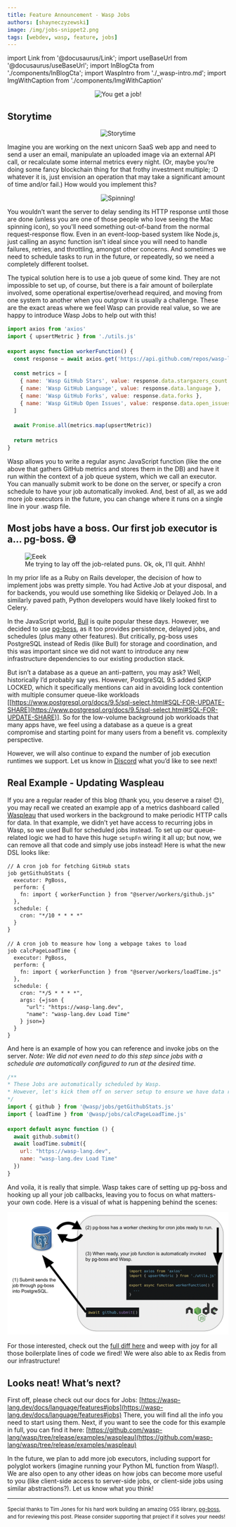 ```yaml
---
title: Feature Announcement - Wasp Jobs
authors: [shayneczyzewski]
image: /img/jobs-snippet2.png
tags: [webdev, wasp, feature, jobs]
---
```


import Link from '@docusaurus/Link';
import useBaseUrl from '@docusaurus/useBaseUrl';
import InBlogCta from './components/InBlogCta';
import WaspIntro from './_wasp-intro.md';
import ImgWithCaption from './components/ImgWithCaption'

<p align="center">
  <img alt="You get a job!"
      src={useBaseUrl('img/jobs-oprah.gif')}
      width="300px"
  />
</p>

<!--truncate-->

<WaspIntro />
<InBlogCta />

## **Storytime**

<p align="center">
  <img alt="Storytime"
      src={useBaseUrl('img/jobs-storytime.gif')}
      width="300px"
  />
</p>

Imagine you are working on the next unicorn SaaS web app and need to send a user an email, manipulate an uploaded image via an external API call, or recalculate some internal metrics every night. (Or, maybe you’re doing some fancy blockchain thing for that frothy investment multiple; :D whatever it is, just envision an operation that may take a significant amount of time and/or fail.) How would you implement this?

<p align="center">
  <img alt="Spinning!"
      src={useBaseUrl('img/jobs-spinner.gif')}
      width="30px"
  />
</p>

You wouldn’t want the server to delay sending its HTTP response until those are done (unless you are one of those people who love seeing the Mac spinning icon), so you'll need something out-of-band from the normal request-response flow. Even in an event-loop-based system like Node.js, just calling an async function isn't ideal since you will need to handle failures, retries, and throttling, amongst other concerns. And sometimes we need to schedule tasks to run in the future, or repeatedly, so we need a completely different toolset.

The typical solution here is to use a job queue of some kind. They are not impossible to set up, of course, but there is a fair amount of boilerplate involved, some operational expertise/overhead required, and moving from one system to another when you outgrow it is usually a challenge. These are the exact areas where we feel Wasp can provide real value, so we are happy to introduce Wasp Jobs to help out with this!

```js title=src/server/workers/github.js
import axios from 'axios'
import { upsertMetric } from './utils.js'

export async function workerFunction() {
  const response = await axios.get('https://api.github.com/repos/wasp-lang/wasp')

  const metrics = [
    { name: 'Wasp GitHub Stars', value: response.data.stargazers_count },
    { name: 'Wasp GitHub Language', value: response.data.language },
    { name: 'Wasp GitHub Forks', value: response.data.forks },
    { name: 'Wasp GitHub Open Issues', value: response.data.open_issues },
  ]

  await Promise.all(metrics.map(upsertMetric))

  return metrics
}
```

Wasp allows you to write a regular async JavaScript function (like the one above that gathers GitHub metrics and stores them in the DB) and have it run within the context of a job queue system, which we call an executor. You can manually submit work to be done on the server, or specify a cron schedule to have your job automatically invoked. And, best of all, as we add more job executors in the future, you can change where it runs on a single line in your .wasp file.

## Most jobs have a boss. Our first job executor is a... pg-boss. 😅

<p align="center">
  <figure>
    <img alt="Eeek"
        src={useBaseUrl('img/jobs-eyes.gif')}
    />
    <figcaption>Me trying to lay off the job-related puns. Ok, ok, I’ll quit. Ahhh!</figcaption>
  </figure>
</p>

In my prior life as a Ruby on Rails developer, the decision of how to implement jobs was pretty simple. You had Active Job at your disposal, and for backends, you would use something like Sidekiq or Delayed Job. In a similarly paved path, Python developers would have likely looked first to Celery.

In the JavaScript world, [Bull](https://github.com/OptimalBits/bull) is quite popular these days. However, we decided to use [pg-boss](https://github.com/timgit/pg-boss), as it too provides persistence, delayed jobs, and schedules (plus many other features). But critically, pg-boss uses PostgreSQL instead of Redis (like Bull) for storage and coordination, and this was important since we did not want to introduce any new infrastructure dependencies to our existing production stack.

But isn’t a database as a queue an anti-pattern, you may ask? Well, historically I’d probably say yes. However, PostgreSQL 9.5 added SKIP LOCKED, which it specifically mentions can aid in avoiding lock contention with multiple consumer queue-like workloads [[https://www.postgresql.org/docs/9.5/sql-select.html#SQL-FOR-UPDATE-SHARE](https://www.postgresql.org/docs/9.5/sql-select.html#SQL-FOR-UPDATE-SHARE)]. So for the low-volume background job workloads that many apps have, we feel using a database as a queue is a great compromise and starting point for many users from a benefit vs. complexity perspective.

However, we will also continue to expand the number of job execution runtimes we support. Let us know in [Discord](https://discord.gg/rzdnErX) what you’d like to see next!

## Real Example - Updating Waspleau

If you are a regular reader of this blog (thank you, you deserve a raise! 😊), you may recall we created an example app of a metrics dashboard called [Waspleau](https://wasp-lang.dev/blog/2022/01/27/waspleau) that used workers in the background to make periodic HTTP calls for data. In that example, we didn’t yet have access to recurring jobs in Wasp, so we used Bull for scheduled jobs instead. To set up our queue-related logic we had to have this huge `setupFn` wiring it all up; but now, we can remove all that code and simply use jobs instead! Here is what the new DSL looks like:

```wasp title=main.wasp
// A cron job for fetching GitHub stats
job getGithubStats {
  executor: PgBoss,
  perform: {
    fn: import { workerFunction } from "@server/workers/github.js"
  },
  schedule: {
    cron: "*/10 * * * *"
  }
}

// A cron job to measure how long a webpage takes to load
job calcPageLoadTime {
  executor: PgBoss,
  perform: {
    fn: import { workerFunction } from "@server/workers/loadTime.js"
  },
  schedule: {
    cron: "*/5 * * * *",
    args: {=json {
      "url": "https://wasp-lang.dev",
      "name": "wasp-lang.dev Load Time"
    } json=}
  }
}
```

And here is an example of how you can reference and invoke jobs on the server. *Note: We did not even need to do this step since jobs with a schedule are automatically configured to run at the desired time.*
```js title=src/server/serverSetup.js
/**
* These Jobs are automatically scheduled by Wasp.
* However, let's kick them off on server setup to ensure we have data right away.
*/
import { github } from '@wasp/jobs/getGithubStats.js'
import { loadTime } from '@wasp/jobs/calcPageLoadTime.js'

export default async function () {
  await github.submit()
  await loadTime.submit({
    url: "https://wasp-lang.dev",
    name: "wasp-lang.dev Load Time"
  })
}
```

And voila, it is really that simple. Wasp takes care of setting up pg-boss and hooking up all your job callbacks, leaving you to focus on what matters- your own code. Here is a visual of what is happening behind the scenes:

![Architecture](../static/img/jobs-arch.png)

For those interested, check out the [full diff here](https://github.com/wasp-lang/wasp/commit/1721371fc73f4485ca0046aafea2ee3fc0be41cf#diff-e158328e137176b595ad01641ba68faf82dbb88ccc5be3597009bb576fcd6505) and weep with joy for all those boilerplate lines of code we fired! We were also able to ax Redis from our infrastructure!

## Looks neat! What’s next?

First off, please check out our docs for Jobs: [https://wasp-lang.dev/docs/language/features#jobs](https://wasp-lang.dev/docs/language/features#jobs) There, you will find all the info you need to start using them. Next, if you want to see the code for this example in full, you can find it here: [https://github.com/wasp-lang/wasp/tree/release/examples/waspleau](https://github.com/wasp-lang/wasp/tree/release/examples/waspleau)

In the future, we plan to add more job executors, including support for polyglot workers (imagine running your Python ML function from Wasp!). We are also open to any other ideas on how jobs can become more useful to you (like client-side access to server-side jobs, or client-side jobs using similar abstractions?). Let us know what you think!

<hr />

<small>Special thanks to Tim Jones for his hard work building an amazing OSS library, <a href="https://github.com/timgit/pg-boss" target="_blank">pg-boss</a>, and for reviewing this post. Please consider supporting that project if it solves your needs!</small>
